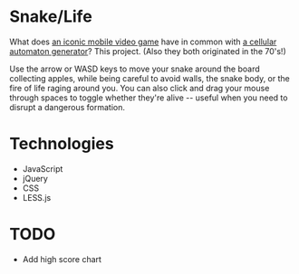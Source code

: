 Snake/Life
==========

What does <a href="http://en.wikipedia.org/wiki/Snake_(video_game)">an iconic mobile video game</a> have in common with 
<a href="http://en.wikipedia.org/wiki/Conway%27s_game_of_life">a cellular automaton generator</a>?
This project. (Also they both originated in the 70's!)

Use the arrow or WASD keys to move your snake around the board collecting 
apples, while being careful to avoid walls, the snake body, or the fire of life 
raging around you. You can also click and drag your mouse through spaces to
toggle whether they're alive -- useful when you need to disrupt a dangerous
formation.

Technologies
============

* JavaScript
* jQuery
* CSS
* LESS.js

TODO
====

* Add high score chart

